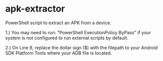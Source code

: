 # apk-extractor
PowerShell script to extract an APK from a device.

1.) You may need to run: "PowerShell ExecutionPolicy ByPass" if your system is not configured to run external scripts by default.

2.) On Line 8, replace the dollar sign ($) with the filepath to your Android SDK Platform Tools where your ADB file is located.
